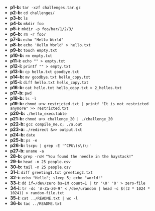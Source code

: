 - **p1-b:** `tar -xzf challenges.tar.gz` 
- **p2-b:** `cd challenges/`
- **p3-b:** `ls`
- **p4-b:** `mkdir foo`
- **p5-i:** `mkdir -p foo/bar/1/2/3/`
- **p6-b:** `rm -r foo/`
- **p7-b:** `echo "Hello World"`	
- **p8-b:** `echo 'Hello World' > hello.txt`
- **p9-b:** `touch empty.txt`
- **p10-b:** `rm empty.txt`
- **p11-i:** `echo "" > empty.txt`
- **p12-i:** `printf "" > empty.txt`
- **p13-b:** `cp hello.txt goodbye.txt`
- **p14-b:** `mv goodbye.txt hello_copy.txt`
- **p15-i:** `diff hello.txt hello_copy.txt`
- **p16-b:** `cat hello.txt hello_copy.txt > 2_hellos.txt`
- **p17-b:** `pwd`
- **p18-b:** `ls -l`
- **p19-b:** `chmod u+w restricted.txt | printf "It is not restricted anymore" >> restricted.txt` 
- **p20-b:** `./hello_executable`
- **p21-b:** `chmod u+x challenge_20 | ./challenge_20`
- **p22-b:** `gcc compile_me.c; ./a.out`
- **p23-a:** `./redirect &>> output.txt`
- **p24-b:** `date`
- **p25-b:** `ps -e`
- **p26-b:** `lscpu | grep -E '^CPU\(s\)\:'`
- **p27-b:** `uname -a`
- **28-b:** `grep -roH "You found the needle in the haystack!"`
- **29-b:** `head -n 25 people.csv`
- **30-b:** `tail -n 25 people.csv`
- **31-i:** `diff greeting1.txt greeting2.txt`
- **32-i:** `echo "Hello"; sleep 5; echo "world!"`
- **33-i:** `dd if=/dev/zero bs=1M count=1 | tr '\0' '0' > zero-file`
- **34-i:** `tr -dc 'A-Za-z0-9' < /dev/urandom | head -c $((2 * 1024 * 1024)) > random-file.txt`
- **35-i:** `cat ../README.txt | wc -l`
- **36-b:** `tac ../README.txt`